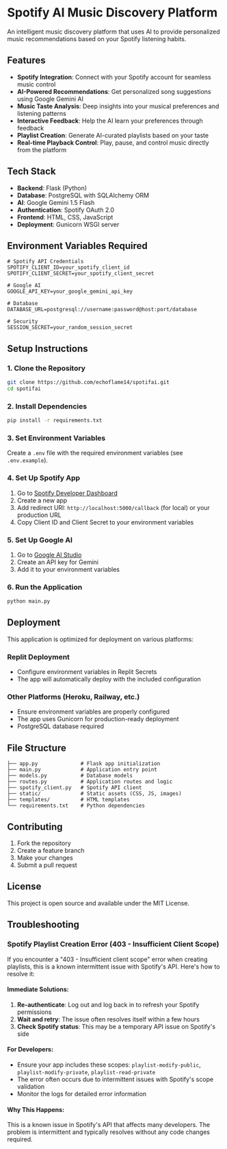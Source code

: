 # Spotify AI Music Discovery Platform

An intelligent music discovery platform that uses AI to provide personalized music recommendations based on your Spotify listening habits.

## Features

- **Spotify Integration**: Connect with your Spotify account for seamless music control
- **AI-Powered Recommendations**: Get personalized song suggestions using Google Gemini AI
- **Music Taste Analysis**: Deep insights into your musical preferences and listening patterns
- **Interactive Feedback**: Help the AI learn your preferences through feedback
- **Playlist Creation**: Generate AI-curated playlists based on your taste
- **Real-time Playback Control**: Play, pause, and control music directly from the platform

## Tech Stack

- **Backend**: Flask (Python)
- **Database**: PostgreSQL with SQLAlchemy ORM
- **AI**: Google Gemini 1.5 Flash
- **Authentication**: Spotify OAuth 2.0
- **Frontend**: HTML, CSS, JavaScript
- **Deployment**: Gunicorn WSGI server

## Environment Variables Required

```env
# Spotify API Credentials
SPOTIFY_CLIENT_ID=your_spotify_client_id
SPOTIFY_CLIENT_SECRET=your_spotify_client_secret

# Google AI
GOOGLE_API_KEY=your_google_gemini_api_key

# Database
DATABASE_URL=postgresql://username:password@host:port/database

# Security
SESSION_SECRET=your_random_session_secret
```

## Setup Instructions

### 1. Clone the Repository
```bash
git clone https://github.com/echoflame14/spotifai.git
cd spotifai
```

### 2. Install Dependencies
```bash
pip install -r requirements.txt
```

### 3. Set Environment Variables
Create a `.env` file with the required environment variables (see `.env.example`).

### 4. Set Up Spotify App
1. Go to [Spotify Developer Dashboard](https://developer.spotify.com/dashboard)
2. Create a new app
3. Add redirect URI: `http://localhost:5000/callback` (for local) or your production URL
4. Copy Client ID and Client Secret to your environment variables

### 5. Set Up Google AI
1. Go to [Google AI Studio](https://aistudio.google.com/)
2. Create an API key for Gemini
3. Add it to your environment variables

### 6. Run the Application
```bash
python main.py
```

## Deployment

This application is optimized for deployment on various platforms:

### Replit Deployment
- Configure environment variables in Replit Secrets
- The app will automatically deploy with the included configuration

### Other Platforms (Heroku, Railway, etc.)
- Ensure environment variables are properly configured
- The app uses Gunicorn for production-ready deployment
- PostgreSQL database required

## File Structure

```
├── app.py              # Flask app initialization
├── main.py             # Application entry point
├── models.py           # Database models
├── routes.py           # Application routes and logic
├── spotify_client.py   # Spotify API client
├── static/             # Static assets (CSS, JS, images)
├── templates/          # HTML templates
└── requirements.txt    # Python dependencies
```

## Contributing

1. Fork the repository
2. Create a feature branch
3. Make your changes
4. Submit a pull request

## License

This project is open source and available under the MIT License.

## Troubleshooting

### Spotify Playlist Creation Error (403 - Insufficient Client Scope)

If you encounter a "403 - Insufficient client scope" error when creating playlists, this is a known intermittent issue with Spotify's API. Here's how to resolve it:

#### Immediate Solutions:
1. **Re-authenticate**: Log out and log back in to refresh your Spotify permissions
2. **Wait and retry**: The issue often resolves itself within a few hours
3. **Check Spotify status**: This may be a temporary API issue on Spotify's side

#### For Developers:
- Ensure your app includes these scopes: `playlist-modify-public`, `playlist-modify-private`, `playlist-read-private`
- The error often occurs due to intermittent issues with Spotify's scope validation
- Monitor the logs for detailed error information

#### Why This Happens:
This is a known issue in Spotify's API that affects many developers. The problem is intermittent and typically resolves without any code changes required. 